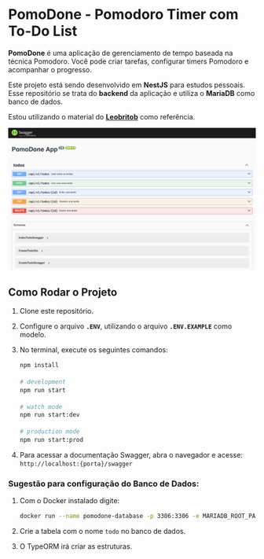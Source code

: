 # PomoDone - Pomodoro Timer com To-Do List

**PomoDone** é uma aplicação de gerenciamento de tempo baseada na técnica Pomodoro. Você pode criar tarefas, configurar timers Pomodoro e acompanhar o progresso.

Este projeto está sendo desenvolvido em **NestJS** para estudos pessoais. Esse repositório se trata do **backend** da aplicação e utiliza o **MariaDB** como banco de dados.

Estou utilizando o material do **[Leobritob](https://www.youtube.com/@leobritob)** como referência.

![print da documentação do swagger](image/swagger.png)

## Como Rodar o Projeto

1. Clone este repositório.
2. Configure o arquivo **`.ENV`**, utilizando o arquivo **`.ENV.EXAMPLE`** como modelo.
3. No terminal, execute os seguintes comandos:

   ```bash
   npm install
   
   # development
   npm run start

   # watch mode
   npm run start:dev
   
   # production mode
   npm run start:prod
   ```

4. Para acessar a documentação Swagger, abra o navegador e acesse: `http://localhost:{porta}/swagger`


### Sugestão para configuração do Banco de Dados:

1. Com o Docker instalado digite:

   ```bash
   docker run --name pomodone-database -p 3306:3306 -e MARIADB_ROOT_PASSWORD=123 -d mariadb:latest
   ```
2. Crie a tabela com o nome `todo` no banco de dados.
3. O TypeORM irá criar as estruturas.
